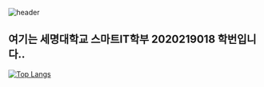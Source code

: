   ![header](https://capsule-render.vercel.app/api?type=slice&color=auto&height=300&section=header&text=Hello&fontSize=70&fontAlign=70&fontAlignY=5&rotate=19)

<h2>여기는 세명대학교 스마트IT학부 2020219018 학번입니다.. </h2>

[![Top Langs](https://github-readme-stats.vercel.app/api/top-langs/?username=JSblow001&layout=compact)](https://github.com/Jsblow001/github-readme-stats)
